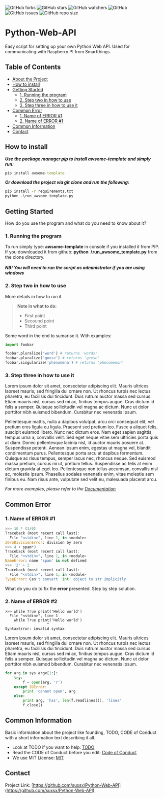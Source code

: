 <!-- PROJECT LOGO -->
<!-- ![Imgur](https://imgur.com/0vZ3oHn.png) -->

<!-- SHIELDS -->
<!-- 
*** Template uses shields from https://shields.io/ visit 
*** and create your own if your not happy with the few 
*** selected. For the ones here, you can change 
*** awsome-template-repository to the name of your project.
-->

![GitHub forks](https://img.shields.io/github/forks/suxsx/Python-Web-API)
![GitHub stars](https://img.shields.io/github/stars/suxsx/Python-Web-API)
![GitHub watchers](https://img.shields.io/github/watchers/suxsx/Python-Web-API)
![GitHub](https://img.shields.io/github/license/suxsx/Python-Web-API)
![GitHub issues](https://img.shields.io/github/issues/suxsx/)
![GitHub repo size](https://img.shields.io/github/repo-size/suxsx/)

<!-- ABOUT THE PROJECT -->
# Python-Web-API
Easy script for setting up your own Python Web API. Used for communicating with Raspberry PI from Smartthings. 

<!-- SCREEN SHOT FROM THE PROGRAM -->



<!-- CONTENT -->
## Table of Contents

* [About the Project](#Awsome-Template-Repository)
* [How to install](#How-to-install)
* [Getting Started](#Getting-Started)
  * [1. Running the program](#1.-Running-the-program)
  * [2. Step two in how to use](#2.-Step-two-in-how-to-use)
  * [3. Step three in how to use it](#3.-Step-three-in-how-to-use-it)
* [Common Error](#Common-Error)
  * [1. Name of ERROR #1](#1.-Name-of-ERROR-#1)
  * [2. Name of ERROR #1](#2.-Name-of-ERROR-#2)
* [Common Information](#Common-Information)
* [Contact](#contact)

<!-- HOW TO INSTALL -->
## How to install
***Use the package manager [pip](https://pip.pypa.io/en/stable/) to install awsome-template and simply run:***
```cmd
pip install awsome-template
```

***Or download the project via git clone and run the following:***
```cmd
pip install -r requirements.txt
python .\run_awsome_template.py
```

<!-- HOW DO YOU USE THE PROGRAM -->
## Getting Started
How do you use the program and what do you need to know about it?

### 1. Running the program
To run simply type: **awsome-template** in console if you installed it from PIP. If you downloaded it from github: **python .\run_awsome_template.py** from the clone directory.<br />
<br />
***NB! You will need to run the script as administrator if you are using windows***

### 2. Step two in how to use
More details in how to run it

>**Note in what to do:**
>- First point
>- Secound point
>- Third point

Some word in the end to sumarise it. With examples:

```python
import foobar

foobar.pluralize('word') # returns 'words'
foobar.pluralize('goose') # returns 'geese'
foobar.singularize('phenomena') # returns 'phenomenon'
```

### 3. Step three in how to use it
Lorem ipsum dolor sit amet, consectetur adipiscing elit. Mauris ultrices laoreet mauris, sed fringilla dui ornare non. Ut rhoncus turpis nec lectus pharetra, eu facilisis dui tincidunt. Duis rutrum auctor massa sed cursus. Etiam mauris nisl, cursus sed mi ac, finibus tempus augue. Cras dictum id felis a semper. Quisque sollicitudin vel magna ac dictum. Nunc ut dolor porttitor nibh euismod bibendum. Curabitur nec venenatis ipsum.

Pellentesque mattis, nulla a dapibus volutpat, arcu orci consequat elit, vel pretium eros ligula eu ligula. Praesent sed pretium leo. Fusce a aliquet felis, suscipit euismod libero. Nunc nec dictum eros. Nam eget sapien sagittis, tempus urna a, convallis velit. Sed eget neque vitae sem ultricies porta quis at diam. Donec pellentesque lacinia nisl, id auctor mauris posuere at. Suspendisse potenti. Aenean ipsum enim, egestas ut magna vel, blandit condimentum purus. Pellentesque porta arcu at dapibus fermentum. Quisque ac risus tempus, semper lacus nec, rhoncus neque. Sed euismod massa pretium, cursus mi ut, pretium tellus. Suspendisse ac felis at enim dictum gravida at eget leo. Pellentesque non tellus accumsan, convallis nisl ac, molestie ipsum. Phasellus sodales venenatis enim, vitae molestie sem finibus eu. Nam risus ante, vulputate sed velit eu, malesuada placerat arcu.

_For more examples, please refer to the [Documentation](https://example.com)_

<!-- HOW DO YOU FIX COMMON ERRORS-->
## Common Error
### 1. Name of ERROR #1
```python
>>> 10 * (1/0)
Traceback (most recent call last):
  File "<stdin>", line 1, in <module>
ZeroDivisionError: division by zero
>>> 4 + spam*3
Traceback (most recent call last):
  File "<stdin>", line 1, in <module>
NameError: name 'spam' is not defined
>>> '2' + 2
Traceback (most recent call last):
  File "<stdin>", line 1, in <module>
TypeError: Can't convert 'int' object to str implicitly
```
What do you do to fix the **error** presented. Step by step solution.

### 2. Name of ERROR #2
```python-
>>> while True print('Hello world')
  File "<stdin>", line 1
    while True print('Hello world')
                   ^
SyntaxError: invalid syntax
```

Lorem ipsum dolor sit amet, consectetur adipiscing elit. Mauris ultrices laoreet mauris, sed fringilla dui ornare non. Ut rhoncus turpis nec lectus pharetra, eu facilisis dui tincidunt. Duis rutrum auctor massa sed cursus. Etiam mauris nisl, cursus sed mi ac, finibus tempus augue. Cras dictum id felis a semper. Quisque sollicitudin vel magna ac dictum. Nunc ut dolor porttitor nibh euismod bibendum. Curabitur nec venenatis ipsum.

```python
for arg in sys.argv[1:]:
    try:
        f = open(arg, 'r')
    except IOError:
        print 'cannot open', arg
    else:
        print arg, 'has', len(f.readlines()), 'lines'
        f.close()
```
<!-- BASIC INFORMATION YOU NEED TO KNOW -->
## Common Information
Basic information about the project like founding, TODO, CODE of Conduct with a short information text describing it all. 
- Look at TODO if you want to help: [TODO](TODO.md) <br />
- Read the CODE of Conduct before you edit: [Code of Conduct](CODE_OF_CONDUCT.md)<br />
- We use MIT License: [MIT](LICENSE.md)


<!-- CONTACT -->
## Contact
Project Link: [https://github.com/suxsx/Python-Web-API](https://github.com/suxsx/Python-Web-API)